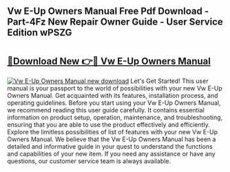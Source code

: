 ## Vw E-Up Owners Manual Free Pdf Download - Part-4Fz New Repair Owner Guide - User Service Edition wPSZG

# <h2><a href="http://cf22843.oget.top/?id=Vw+E-Up+Owners+Manual">🔗Download New 👉🔴 Vw E-Up Owners Manual</a></h2>

[![Vw E-Up Owners Manual new download](https://i.imgur.com/5g1atiW.png)](http://cf22843.oget.top/?id=Vw+E-Up+Owners+Manual)
Let's Get Started! This user manual is your passport to the world of possibilities with your new Vw E-Up Owners Manual. Get acquainted with its features, installation process, and operating guidelines. Before you start using your Vw E-Up Owners Manual, we recommend reading this user guide carefully. It contains essential information on product setup, operation, maintenance, and troubleshooting, ensuring that you are able to use the product effectively and efficiently. Explore the limitless possibilities of list of features with your new Vw E-Up Owners Manual. We believe that the Vw E-Up Owners Manual has been a detailed and informative guide in your quest to understand the functions and capabilities of your new item. If you need any assistance or have any questions, our customer service team is always available.
